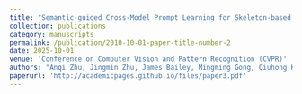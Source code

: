 ```yaml
---
title: "Semantic-guided Cross-Model Prompt Learning for Skeleton-based Zero-shot Action Recognition"
collection: publications
category: manuscripts
permalink: /publication/2010-10-01-paper-title-number-2
date: 2025-10-01
venue: 'Conference on Computer Vision and Pattern Recognition (CVPR)'
authors: "Anqi Zhu, Jingmin Zhu, James Bailey, Mingming Gong, Qiuhong Ke"
paperurl: 'http://academicpages.github.io/files/paper3.pdf'
---
```

